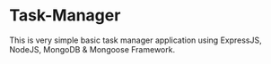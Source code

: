 # Task-Manager

This is very simple basic task manager application using ExpressJS, NodeJS, MongoDB & Mongoose Framework.
